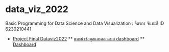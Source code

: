 # data_viz_2022
Basic Programming for Data Science and Data Visualization : จิตรกร จันทะสี ID 6230210441

* [Project Final Dataviz2022](https://github.com/jittakorn-ch/data_viz_2022/blob/main/Project_Dataviz_2022.ipynb)
    ** [แนะนำข้อมูลและออกแบบ dashboard](https://www.canva.com/design/DAE7z1u-RwU/RW-RVLCcIkle_4WpnnqZsg/edit)
    ** [Dashboard](https://datastudio.google.com/reporting/7e67d47f-2b14-43c9-b26a-8a31fb5b939f/page/14EpC?fbclid=IwAR33LSMUg8JRER-mtLOb5aT07fgt66PNKSi3hzF8-ELvRlWd7r3HttpBOnI)
